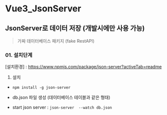 # Vue3_JsonServer

## JsonServer로 데이터 저장 (개발시에만 사용 가능)
> 가짜 데이터베이스 패키지 (fake RestAPI)

### 01. 설치단계
[설치환경] : https://www.npmjs.com/package/json-server?activeTab=readme

1. 설치

  - `npm install -g json-server`

  - db.json 파일 생성 (데이터베이스 테이블과 같은 형태)

  - start json server : `json-server  --watch db.json`



